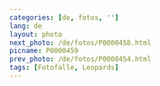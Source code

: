 ```yaml
---
categories: [de, fotos, '']
lang: de
layout: photo
next_photo: /de/fotos/P0000458.html
picname: P0000459
prev_photo: /de/fotos/P0000454.html
tags: [Fotofalle, Leopards]
---
```

